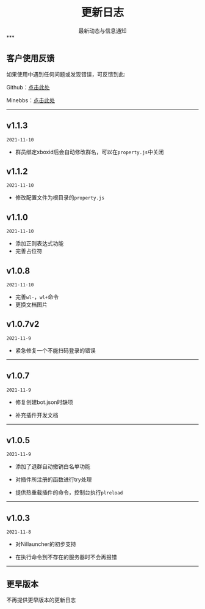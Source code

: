 # <center>更新日志</center>

<center>最新动态与信息通知</center>
***

## 客户使用反馈

如果使用中遇到任何问题或发现错误，可反馈到此:

Github：[点击此处](https://github.com/xbridgex/nilbridge)

Minebbs：[点击此处](https://www.minebbs.com/resources/nilbridge-bds.3107/)

***

## v1.1.3
`2021-11-10`

 - 群员绑定xboxid后会自动修改群名，可以在`property.js`中关闭

## v1.1.2
`2021-11-10`

 - 修改配置文件为根目录的`property.js`

## v1.1.0
`2021-11-10`

 - 添加正则表达式功能
 - 完善占位符

## v1.0.8
`2021-11-10`

 - 完善`wl-`，`wl+`命令
 - 更换文档图片

## v1.0.7v2
`2021-11-9`

 - 紧急修复一个不能扫码登录的错误

***

## v1.0.7
`2021-11-9`

 - 修复创建bot.json时缺项

 - 补充插件开发文档

***

## v1.0.5 
`2021-11-9`

 - 添加了退群自动撤销白名单功能

 - 对插件所注册的函数进行try处理

 - 提供热重载插件的命令，控制台执行`plreload`

***

## v1.0.3
`2021-11-8`

 - 对Nillauncher的初步支持

 - 在执行命令到不存在的服务器时不会再报错

***


## 更早版本

不再提供更早版本的更新日志